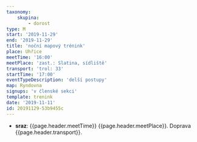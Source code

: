 ```yaml
---
taxonomy:
    skupina:
        - dorost
type: M
start: '2019-11-29'
end: '2019-11-29'
title: 'noční mapový trénink'
place: Uhřice
meetTime: '16:00'
meetPlace: 'zast.: Slatina, sídliště'
transport: 'trol: 33'
startTime: '17:00'
eventTypeDescription: 'delší postupy'
map: Ryndovna
signups: 'v členské sekci'
template: trenink
date: '2019-11-11'
id: 20191129-53b9455c
---
```

* **sraz**: {{page.header.meetTime}} {{page.header.meetPlace}}. Doprava {{page.header.transport}}.
